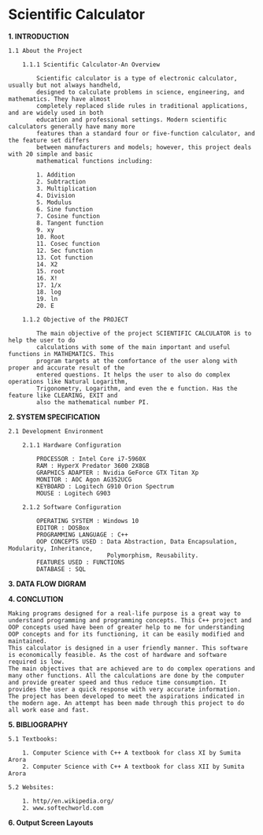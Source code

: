 # Scientific Calculator

**1. INTRODUCTION**

	1.1 About the Project

		1.1.1 Scientific Calculator-An Overview

			Scientific calculator is a type of electronic calculator, usually but not always handheld,
			designed to calculate problems in science, engineering, and mathematics. They have almost 
			completely replaced slide rules in traditional applications, and are widely used in both 
			education and professional settings. Modern scientific calculators generally have many more
			features than a standard four or five-function calculator, and the feature set differs 
			between manufacturers and models; however, this project deals with 20 simple and basic 
			mathematical functions including:

			1. Addition
			2. Subtraction
			3. Multiplication
			4. Division
			5. Modulus
			6. Sine function 
			7. Cosine function 
			8. Tangent function 
			9. xy 
			10. Root
			11. Cosec function
			12. Sec function
			13. Cot function
			14. X2
			15. root
			16. X!
			17. 1/x
			18. log
			19. ln
			20. E

		1.1.2 Objective of the PROJECT

			The main objective of the project SCIENTIFIC CALCULATOR is to help the user to do
			calculations with some of the main important and useful functions in MATHEMATICS. This
			program targets at the comfortance of the user along with proper and accurate result of the
			entered questions. It helps the user to also do complex operations like Natural Logarithm,
			Trigonometry, Logarithm, and even the e function. Has the feature like CLEARING, EXIT and
			also the mathematical number PI.

**2. SYSTEM SPECIFICATION**

	2.1 Development Environment

		2.1.1 Hardware Configuration

			PROCESSOR : Intel Core i7-5960X
			RAM : HyperX Predator 3600 2X8GB
			GRAPHICS ADAPTER : Nvidia GeForce GTX Titan Xp
			MONITOR : AOC Agon AG352UCG
			KEYBOARD : Logitech G910 Orion Spectrum
			MOUSE : Logitech G903

		2.1.2 Software Configuration

			OPERATING SYSTEM : Windows 10
			EDITOR : DOSBox
			PROGRAMMING LANGUAGE : C++
			OOP CONCEPTS USED : Data Abstraction, Data Encapsulation, Modularity, Inheritance, 
			                    Polymorphism, Reusability.
			FEATURES USED : FUNCTIONS
			DATABASE : SQL

**3. DATA FLOW DIGRAM**





**4. CONCLUTION**

	Making programs designed for a real-life purpose is a great way to understand programming and programming concepts. This C++ project and OOP concepts used have been of greater help to me for understanding OOP concepts and for its functioning, it can be easily modified and maintained.
	This calculator is designed in a user friendly manner. This software is economically feasible. As the cost of hardware and software required is low.
	The main objectives that are achieved are to do complex operations and many other functions. All the calculations are done by the computer and provide greater speed and thus reduce time consumption. It provides the user a quick response with very accurate information.
	The project has been developed to meet the aspirations indicated in the modern age. An attempt has been made through this project to do all work ease and fast.

**5. BIBLIOGRAPHY**

	5.1 Textbooks:

		1. Computer Science with C++ A textbook for class XI by Sumita Arora
		2. Computer Science with C++ A textbook for class XII by Sumita Arora

	5.2 Websites:

		1. http//en.wikipedia.org/
		2. www.softechworld.com



**6. Output Screen Layouts**


